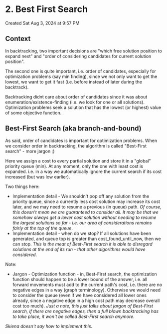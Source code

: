 # 2. Best First Search
Created Sat Aug 3, 2024 at 9:57 PM

## Context
In backtracking, two important decisions are "which free solution position to expand next" and "order of considering candidates for current solution position".

The second one is quite important, i.e. order of candidates, especially for optimization  problems (say min finding), since we not only want to get the lowest, we want to get it fast (i.e. before instead of later during the backtrack).

Backtracking didnt care about order of candidates since it was about enumeration/existence-finding (i.e. we look for one or all solutions). Optimization problems seek a solution that has the lowest (or highest) value of some objective function.

## Best-First Search (aka branch-and-bound)
As said, order of candidates is important for optimization problems. When we consider order in backtracking, the algorithm is called "Best-First search" - more jargon ;)

Here we assign a cost to every partial solution and store it in a "global" priority queue (min). At any moment, only the one with least cost is expanded. i.e. in a way we automatically ignore the current search if its cost increased (but was low earlier).

Two things here:
- Implementation detail - We shouldn't pop off any solution from the priority queue, since a currently less cost solution may increase its cost later, and we may need to resume a previous (in queue) path. *Of course, this doesn't mean we are guaranteed to consider all. It may be that we somehow always get a lower cost solution without needing to resume the largest solutions so far - i.e. our area of considerations remains fairly at the top of the queue*.
- Implementation detail - when do we stop? If all solutions have been generated, and queue top is greater than cost_found_until_now, then we can stop. *This is the meat of Best-First search it is able to disregard solutions at the end of its run - that other algorithms would have considered*.

Note:
- Jargon - Optimization function - in, Best-First search, the optimization function should happen to be a lower bound of the answer, i.e. all forward movements must add to the current path's cost, i.e. there are no negative edges in a way (graph terminology). Otherwise we would need to consider the queue (even if we have considered all lower ones already, since a negative edge in a high cost path may decrease overall cost too much). *Just a note, this just talks about jargon of Best-First search, if there are negative edges, then a full blown backtracking has to take place, it won't be called Best-First search anymore*.

*Skiena doesn't say how to implement this*.